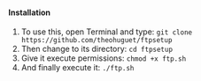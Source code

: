#### Installation

1. To use this, open Terminal and type:
```git clone https://github.com/theohuguet/ftpsetup```
2. Then change to its directory:
```cd ftpsetup```
3. Give it execute permissions:
```chmod +x ftp.sh```
4. And finally execute it:
```./ftp.sh```
